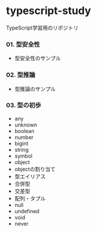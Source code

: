 # typescript-study
TypeScript学習用のリポジトリ

### 01. 型安全性
- 型安全性のサンプル

### 02. 型推論
- 型推論のサンプル

### 03. 型の初歩
- any
- unknown
- boolean
- number
- bigint
- string
- symbol
- object
- objectの割り当て
- 型エイリアス
- 合併型
- 交差型
- 配列・タプル
- null
- undefined
- void
- never